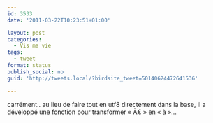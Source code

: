 ```yaml
---
id: 3533
date: '2011-03-22T10:23:51+01:00'

layout: post
categories:
  - Vis ma vie
tags:
  - tweet
format: status
publish_social: no
guid: 'http://tweets.local/?birdsite_tweet=50140624472641536'

---
```


carrément.. au lieu de faire tout en utf8 directement dans la base, il a développé une fonction pour transformer « Ã€ » en « à »…